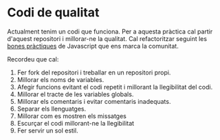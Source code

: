 # Codi de qualitat

Actualment tenim un codi que funciona. Per a aquesta pràctica cal partir d'aquest repositori i millorar-ne la qualitat.  Cal refactoritzar seguint les [bones pràctiques](https://code.tutsplus.com/tutorials/24-javascript-best-practices-for-beginners--net-5399) de Javascript que ens marca la comunitat.

Recordeu que cal:
1. Fer fork del repositori i treballar en un repositori propi.
1. Millorar els noms de variables.
1. Afegir funcions evitant el codi repetit i millorant la llegibilitat del codi.
1. Millorar el tracte de les variables globals.
1. Millorar els comentaris i evitar comentaris inadequats.
1. Separar els llenguatges.
1. Millorar com es mostren els missatges
1. Escurçar el codi millorant-ne la llegibilitat
1. Fer servir un sol estil.
